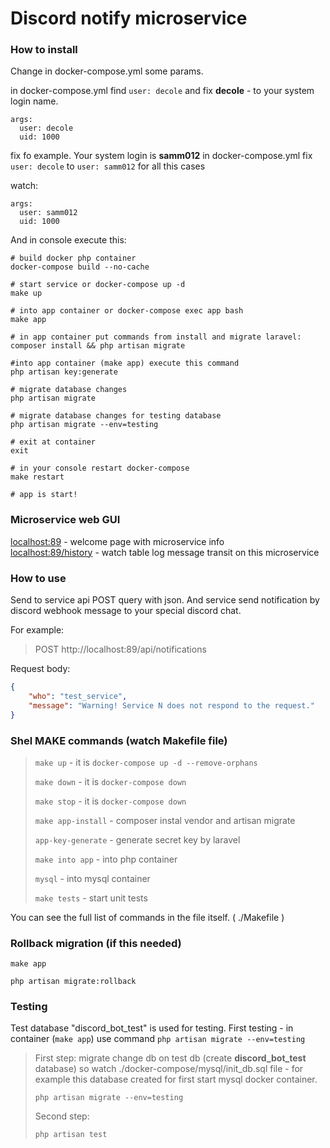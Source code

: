 # Discord notify microservice

### How to install

Change in docker-compose.yml some params.

in docker-compose.yml find `user: decole` and fix **decole** - to your system login name.

```
args:
  user: decole
  uid: 1000
```

fix fo example. Your system login is **samm012** 
in docker-compose.yml fix `user: decole` to `user: samm012` for all this cases

watch:

```
args:
  user: samm012
  uid: 1000
```

And in console execute this:

```shell script
# build docker php container
docker-compose build --no-cache

# start service or docker-compose up -d
make up   

# into app container or docker-compose exec app bash
make app

# in app container put commands from install and migrate laravel: 
composer install && php artisan migrate

#into app container (make app) execute this command
php artisan key:generate

# migrate database changes
php artisan migrate

# migrate database changes for testing database
php artisan migrate --env=testing

# exit at container
exit

# in your console restart docker-compose 
make restart

# app is start!
```

### Microservice web GUI

<localhost:89> - welcome page with microservice info   
<localhost:89/history> - watch table log message transit on this microservice  

### How to use

Send to service api POST query with json. And service send notification by discord webhook message to your special discord chat. 

For example:

> POST http://localhost:89/api/notifications

Request body:
```json
{
    "who": "test_service",
    "message": "Warning! Service N does not respond to the request."
}
```

### Shel MAKE commands (watch Makefile file)

> `make up` - it is `docker-compose up -d --remove-orphans`
> 
> `make down` - it is `docker-compose down`
> 
> `make stop` - it is `docker-compose down`
> 
> `make app-install` - composer instal vendor and artisan migrate
> 
> `app-key-generate` - generate secret key by laravel
> 
> `make into app` - into php container
> 
> `mysql` - into mysql container
> 
> `make tests` - start unit tests

You can see the full list of commands in the file itself. ( ./Makefile )



### Rollback migration (if this needed)
```shell script
make app

php artisan migrate:rollback
```


### Testing

Test database "discord_bot_test" is used for testing. First testing - in container (`make app`) use command `php artisan migrate --env=testing`

> First step: migrate change db on test db (create **discord_bot_test** database) so watch ./docker-compose/mysql/init_db.sql file - for example this database created for first start mysql docker container.
> 
> `php artisan migrate --env=testing`
> 
> Second step:
> 
> `php artisan test`
